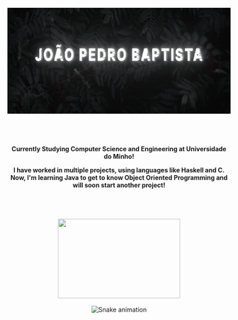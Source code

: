 <p align="center">
  <img width="680" height="240" src="https://raw.githubusercontent.com/joaobaptista03/joaobaptista03/main/Banner.gif">
</p>

<hr style="height:30pt; visibility:hidden;" />

<div align="center">
  
**Currently Studying Computer Science and Engineering at Universidade do Minho!**

**I have worked in multiple projects, using languages like Haskell and C. Now, I'm learning Java to get to know Object Oriented Programming and will soon start another project!**
<div>

<hr style="height:30pt; visibility:hidden;" />

<p align="center">
  <img width="276" height="180" src="https://github-readme-stats.vercel.app/api/top-langs/?username=joaobaptista03&theme=highcontrast&show_icons=true&hide_border=false&layout=compact">
</p>

![Snake animation](https://github.com/diogoaraujo017/diogoaraujo017/blob/output/github-contribution-grid-snake.svg)
